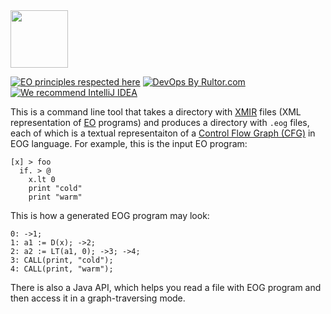 <img src="https://www.polystat.org/logo.svg" height="92px"/>

[![EO principles respected here](https://www.elegantobjects.org/badge.svg)](https://www.elegantobjects.org)
[![DevOps By Rultor.com](http://www.rultor.com/b/polystat/far)](http://www.rultor.com/p/polystat/far)
[![We recommend IntelliJ IDEA](https://www.elegantobjects.org/intellij-idea.svg)](https://www.jetbrains.com/idea/)

This is a command line tool that takes a directory with
[XMIR](https://news.eolang.org/2022-11-25-xmir-guide.html) files
(XML representation of [EO](https://www.eolang.org) programs)
and produces a directory with `.eog` files, each of which is a textual
representaiton of a [Control Flow Graph (CFG)](https://en.wikipedia.org/wiki/Control-flow_graph)
in EOG language. For example, this is the input EO program:

```
[x] > foo
  if. > @
    x.lt 0
    print "cold"
    print "warm"
```

This is how a generated EOG program may look:

```
0: ->1;
1: a1 := D(x); ->2;
2: a2 := LT(a1, 0); ->3; ->4;
3: CALL(print, "cold");
4: CALL(print, "warm");
```

There is also a Java API, which helps you read a file with EOG program
and then access it in a graph-traversing mode.
